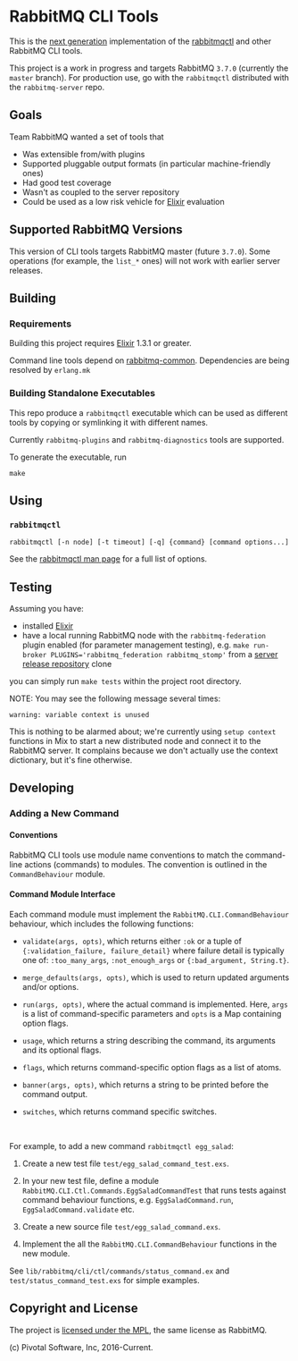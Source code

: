 # RabbitMQ CLI Tools

This is the [next generation](https://groups.google.com/forum/#!topic/rabbitmq-users/x0XugmBt-IE) implementation of the [rabbitmqctl](https://www.rabbitmq.com/man/rabbitmqctl.1.man.html) and
other RabbitMQ CLI tools.

This project is a work in progress and targets RabbitMQ `3.7.0` (currently the `master` branch).
For production use, go with the `rabbitmqctl` distributed with the `rabbitmq-server` repo.


## Goals

Team RabbitMQ wanted a set of tools that

 * Was extensible from/with plugins
 * Supported pluggable output formats (in particular machine-friendly ones)
 * Had good test coverage
 * Wasn't as coupled to the server repository
 * Could be used as a low risk vehicle for [Elixir](http://elixir-lang.org) evaluation

## Supported RabbitMQ Versions

This version of CLI tools targets RabbitMQ master (future `3.7.0`). Some operations (for example, the `list_*` ones)
will not work with earlier server releases.



## Building

### Requirements

Building this project requires [Elixir](http://elixir-lang.org/) 1.3.1 or greater.

Command line tools depend on [rabbitmq-common](https://github.com/rabbitmq/rabbitmq-common).
Dependencies are being resolved by `erlang.mk`

### Building Standalone Executables

This repo produce a `rabbitmqctl` executable which can be used as different tools
by copying or symlinking it with different names.

Currently `rabbitmq-plugins` and `rabbitmq-diagnostics` tools are supported.

To generate the executable, run

```
make
```

## Using

### `rabbitmqctl`

`rabbitmqctl [-n node] [-t timeout] [-q] {command} [command options...]`

See the [rabbitmqctl man page](https://www.rabbitmq.com/man/rabbitmqctl.1.man.html) for a full list of options.


## Testing

Assuming you have:

 * installed [Elixir](http://elixir-lang.org/install.html)
 * have a local running RabbitMQ node with the `rabbitmq-federation` plugin enabled (for parameter management testing), e.g. `make run-broker PLUGINS='rabbitmq_federation rabbitmq_stomp'` from a [server release repository](https://github.com/rabbitmq/rabbitmq-server-release) clone

you can simply run `make tests` within the project root directory.

NOTE: You may see the following message several times:

```
warning: variable context is unused
```

This is nothing to be alarmed about; we're currently using `setup context` functions in Mix to start a new distributed node and connect it to the RabbitMQ server. It complains because we don't actually use the context dictionary, but it's fine otherwise.


## Developing
### Adding a New Command

#### Conventions

RabbitMQ CLI tools use module name conventions to match the command-line
actions (commands) to modules. The convention is outlined in the `CommandBehaviour` module.

#### Command Module Interface

Each command module must implement the `RabbitMQ.CLI.CommandBehaviour` behaviour,
which includes the following functions:

* `validate(args, opts)`, which returns either `:ok` or a tuple of `{:validation_failure, failure_detail}` where failure detail is typically one of: `:too_many_args`, `:not_enough_args` or `{:bad_argument, String.t}`.

* `merge_defaults(args, opts)`, which is used to return updated arguments and/or options.

* `run(args, opts)`, where the actual command is implemented. Here, `args` is a list of command-specific parameters and `opts` is a Map containing option flags.

* `usage`, which returns a string describing the command, its arguments and its optional flags.

* `flags`, which returns command-specific option flags as a list of atoms.

* `banner(args, opts)`, which returns a string to be printed before the command output.

* `switches`, which returns command specific switches.

<br>

For example, to add a new command `rabbitmqctl egg_salad`:

1. Create a new test file `test/egg_salad_command_test.exs`.

2. In your new test file, define a module `RabbitMQ.CLI.Ctl.Commands.EggSaladCommandTest` that
   runs tests against command behaviour functions, e.g. `EggSaladCommand.run`, `EggSaladCommand.validate` etc.

3. Create a new source file `test/egg_salad_command.exs`.

4. Implement the all the `RabbitMQ.CLI.CommandBehaviour` functions in the new module.

See `lib/rabbitmq/cli/ctl/commands/status_command.ex` and `test/status_command_test.exs` for simple
examples.


## Copyright and License

The project is [licensed under the MPL](LICENSE-MPL-RabbitMQ), the same license
as RabbitMQ.

(c) Pivotal Software, Inc, 2016-Current.
